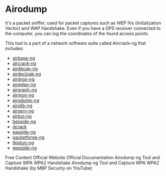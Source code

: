 # Airodump

It's a packet sniffer; used for packet captures such as WEP IVs (Initialization Vector) and WAP Handshake. Even if you have a GPS receiver connected to the computer, you can log the coordinates of the found access points.

This tool is a part of a network software suite called Aircrack-ng that includes:
* [airbase-ng](https://aircrack-ng.org/~]%C3%AF%C2%BF%C2%BD%C3%AF%C2%BF%C2%BD/doku.php?id=airbase-ng)
* [aircrack-ng](https://aircrack-ng.org/~]%C3%AF%C2%BF%C2%BD%C3%AF%C2%BF%C2%BD/doku.php?id=aircrack-ng)
* [airdecap-ng](https://aircrack-ng.org/~]%C3%AF%C2%BF%C2%BD%C3%AF%C2%BF%C2%BD/doku.php?id=airdecap-ng)
* [airdecloak-ng](https://aircrack-ng.org/~]%C3%AF%C2%BF%C2%BD%C3%AF%C2%BF%C2%BD/doku.php?id=airdecloak-ng)
* [airdrop-ng](https://aircrack-ng.org/~]%C3%AF%C2%BF%C2%BD%C3%AF%C2%BF%C2%BD/doku.php?id=airdrop-ng)
* [aireplay-ng](https://aircrack-ng.org/~]%C3%AF%C2%BF%C2%BD%C3%AF%C2%BF%C2%BD/doku.php?id=aireplay-ng)
* [airgraph-ng](https://aircrack-ng.org/~]%C3%AF%C2%BF%C2%BD%C3%AF%C2%BF%C2%BD/doku.php?id=airgraph-ng)
* [airmon-ng](https://aircrack-ng.org/~]%C3%AF%C2%BF%C2%BD%C3%AF%C2%BF%C2%BD/doku.php?id=airmon-ng)
* [airodump-ng](https://aircrack-ng.org/~]%C3%AF%C2%BF%C2%BD%C3%AF%C2%BF%C2%BD/doku.php?id=airodump-ng)
* [airolib-ng](https://aircrack-ng.org/~]%C3%AF%C2%BF%C2%BD%C3%AF%C2%BF%C2%BD/doku.php?id=airolib-ng)
* [airserv-ng](https://aircrack-ng.org/~]%C3%AF%C2%BF%C2%BD%C3%AF%C2%BF%C2%BD/doku.php?id=airserv-ng)
* [airtun-ng](https://aircrack-ng.org/~]%C3%AF%C2%BF%C2%BD%C3%AF%C2%BF%C2%BD/doku.php?id=airtun-ng)
* [besside-ng](https://aircrack-ng.org/~]%C3%AF%C2%BF%C2%BD%C3%AF%C2%BF%C2%BD/doku.php?id=besside-ng)
* [dcrack](https://aircrack-ng.org/~]%C3%AF%C2%BF%C2%BD%C3%AF%C2%BF%C2%BD/doku.php?id=dcrack)
* [easside-ng](https://aircrack-ng.org/~]%C3%AF%C2%BF%C2%BD%C3%AF%C2%BF%C2%BD/doku.php?id=easside-ng)
* [packetforge-ng](https://aircrack-ng.org/~]%C3%AF%C2%BF%C2%BD%C3%AF%C2%BF%C2%BD/doku.php?id=packetforge-ng)
* [tkiptun-ng](https://aircrack-ng.org/~]%C3%AF%C2%BF%C2%BD%C3%AF%C2%BF%C2%BD/doku.php?id=tkiptun-ng)
* [wesside-ng](https://aircrack-ng.org/~]%C3%AF%C2%BF%C2%BD%C3%AF%C2%BF%C2%BD/doku.php?id=wesside-ng)

<ResourceGroupTitle>Free Content</ResourceGroupTitle>
<BadgeLink badgeText='Official Website' colorScheme='blue' href='https://www.aircrack-ng.org/'>Official Website</BadgeLink>
<BadgeLink badgeText='Official Documentation' colorScheme='blue' href='https://www.aircrack-ng.org/doku.php'>Official Documentation</BadgeLink>
<BadgeLink badgeText='Watch' colorScheme='yellow' href='https://www.youtube.com/watch?v=ftM-Fra90VM'> Airodump ng Tool and Capture WPA WPA2 Handshake </BadgeLink>
<BadgeLink badgeText='Watch' colorScheme="red" href='https://www.youtube.com/watch?v=O6jYy421tGw'>  Airodump ng Tool and Capture WPA WPA2 Handshake (by MBP Security on YouTube)</BadgeLink>
